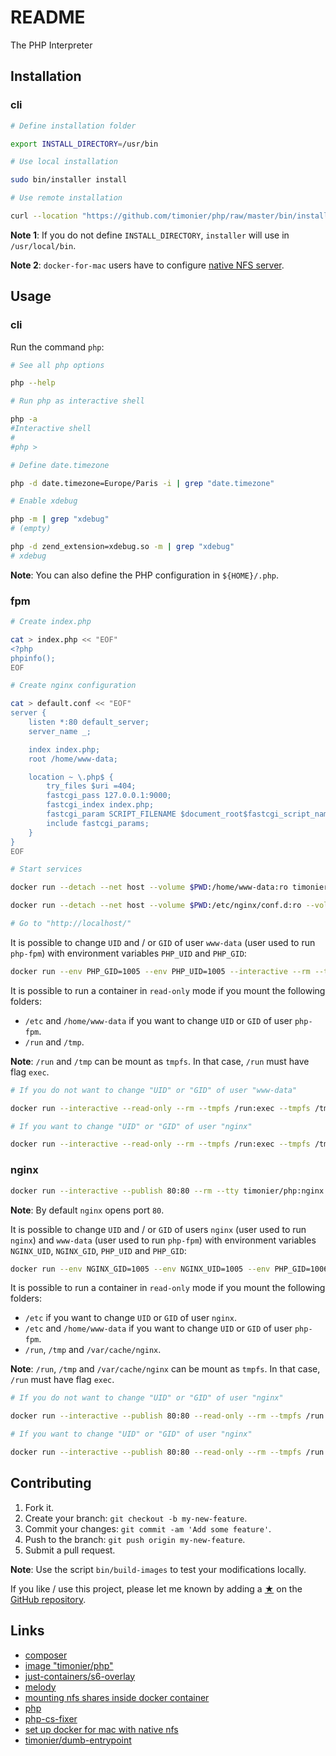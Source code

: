 # README

The PHP Interpreter

## Installation

### cli

```sh
# Define installation folder

export INSTALL_DIRECTORY=/usr/bin

# Use local installation

sudo bin/installer install

# Use remote installation

curl --location "https://github.com/timonier/php/raw/master/bin/installer" | sudo sh -s -- install
```

__Note 1__: If you do not define `INSTALL_DIRECTORY`, `installer` will use in `/usr/local/bin`.

__Note 2__: `docker-for-mac` users have to configure [native NFS server](https://medium.com/@sean.handley/how-to-set-up-docker-for-mac-with-native-nfs-145151458adc).

## Usage

### cli

Run the command `php`:

```sh
# See all php options

php --help

# Run php as interactive shell

php -a
#Interactive shell
#
#php >

# Define date.timezone

php -d date.timezone=Europe/Paris -i | grep "date.timezone"

# Enable xdebug

php -m | grep "xdebug"
# (empty)

php -d zend_extension=xdebug.so -m | grep "xdebug"
# xdebug
```

__Note__: You can also define the PHP configuration in `${HOME}/.php`.

### fpm

```sh
# Create index.php

cat > index.php << "EOF"
<?php
phpinfo();
EOF

# Create nginx configuration

cat > default.conf << "EOF"
server {
    listen *:80 default_server;
    server_name _;

    index index.php;
    root /home/www-data;

    location ~ \.php$ {
        try_files $uri =404;
        fastcgi_pass 127.0.0.1:9000;
        fastcgi_index index.php;
        fastcgi_param SCRIPT_FILENAME $document_root$fastcgi_script_name;
        include fastcgi_params;
    }
}
EOF

# Start services

docker run --detach --net host --volume $PWD:/home/www-data:ro timonier/php:fpm

docker run --detach --net host --volume $PWD:/etc/nginx/conf.d:ro --volume $PWD:/home/www-data:ro timonier/nginx

# Go to "http://localhost/"
```

It is possible to change `UID` and / or `GID` of user `www-data` (user used to run `php-fpm`) with environment variables `PHP_UID` and `PHP_GID`:

```sh
docker run --env PHP_GID=1005 --env PHP_UID=1005 --interactive --rm --tty timonier/php:fpm
```

It is possible to run a container in `read-only` mode if you mount the following folders:
* `/etc` and `/home/www-data` if you want to change `UID` or `GID` of user `php-fpm`.
* `/run` and `/tmp`.

__Note__: `/run` and `/tmp` can be mount as `tmpfs`. In that case, `/run` must have flag `exec`.

```sh
# If you do not want to change "UID" or "GID" of user "www-data"

docker run --interactive --read-only --rm --tmpfs /run:exec --tmpfs /tmp --tty timonier/php:fpm

# If you want to change "UID" or "GID" of user "nginx"

docker run --interactive --read-only --rm --tmpfs /run:exec --tmpfs /tmp --tty --volume /etc --volume /home/www-data timonier/php:nginx
```

### nginx

```sh
docker run --interactive --publish 80:80 --rm --tty timonier/php:nginx
```

__Note__: By default `nginx` opens port `80`.

It is possible to change `UID` and / or `GID` of users `nginx` (user used to run `nginx`) and `www-data` (user used to run `php-fpm`) with environment variables `NGINX_UID`, `NGINX_GID`, `PHP_UID` and `PHP_GID`:

```sh
docker run --env NGINX_GID=1005 --env NGINX_UID=1005 --env PHP_GID=1006 --env PHP_UID=1006 --interactive --publish 80:80 --rm --tty timonier/php:nginx
```

It is possible to run a container in `read-only` mode if you mount the following folders:
* `/etc` if you want to change `UID` or `GID` of user `nginx`.
* `/etc` and `/home/www-data` if you want to change `UID` or `GID` of user `php-fpm`.
* `/run`, `/tmp` and `/var/cache/nginx`.

__Note__: `/run`, `/tmp` and `/var/cache/nginx` can be mount as `tmpfs`. In that case, `/run` must have flag `exec`.

```sh
# If you do not want to change "UID" or "GID" of user "nginx"

docker run --interactive --publish 80:80 --read-only --rm --tmpfs /run:exec --tmpfs /tmp --tmpfs /var/cache/nginx --tty timonier/php:nginx

# If you want to change "UID" or "GID" of user "nginx"

docker run --interactive --publish 80:80 --read-only --rm --tmpfs /run:exec --tmpfs /tmp --tmpfs /var/cache/nginx --tty --volume /etc --volume /home/www-data timonier/php:nginx
```

## Contributing

1. Fork it.
2. Create your branch: `git checkout -b my-new-feature`.
3. Commit your changes: `git commit -am 'Add some feature'`.
4. Push to the branch: `git push origin my-new-feature`.
5. Submit a pull request.

__Note__: Use the script `bin/build-images` to test your modifications locally.

If you like / use this project, please let me known by adding a [★](https://help.github.com/articles/about-stars/) on the [GitHub repository](https://github.com/timonier/php).

## Links

* [composer](https://getcomposer.org)
* [image "timonier/php"](https://hub.docker.com/r/timonier/php/)
* [just-containers/s6-overlay](https://github.com/just-containers/s6-overlay)
* [melody](http://melody.sensiolabs.org)
* [mounting nfs shares inside docker container](https://stackoverflow.com/questions/39922161/mounting-nfs-shares-inside-docker-container)
* [php](http://www.php.net/)
* [php-cs-fixer](https://github.com/FriendsOfPHP/PHP-CS-Fixer)
* [set up docker for mac with native nfs](https://medium.com/@sean.handley/how-to-set-up-docker-for-mac-with-native-nfs-145151458adc)
* [timonier/dumb-entrypoint](https://github.com/timonier/dumb-entrypoint)
